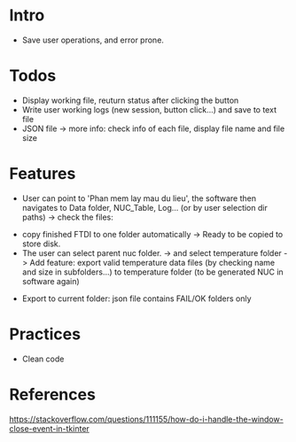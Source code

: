 # Intro
+ Save user operations, and error prone.
# Todos
- Display working file, reuturn status after clicking the button
- Write user working logs (new session, button click...) and save to text file
- JSON file -> more info: check info of each file, display file name and file size
# Features
- User can point to 'Phan mem lay mau du lieu', the software then navigates to Data folder, NUC_Table, Log... (or by user selection dir paths) -> check the files:
+ copy finished FTDI to one folder automatically -> Ready to be copied to store disk.
+ The user can select parent nuc folder. -> and select temperature folder -> Add feature: export valid temperature data files (by checking name and size in subfolders...) to temperature folder (to be generated NUC in software again)
- Export to current folder: json file contains FAIL/OK folders only
# Practices
- Clean code
# References
https://stackoverflow.com/questions/111155/how-do-i-handle-the-window-close-event-in-tkinter